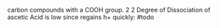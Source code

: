 carbon compounds with a COOH group. 2 2 
Degree of Dissociation of ascetic Acid is low since regains h+ quickly: #todo 
 